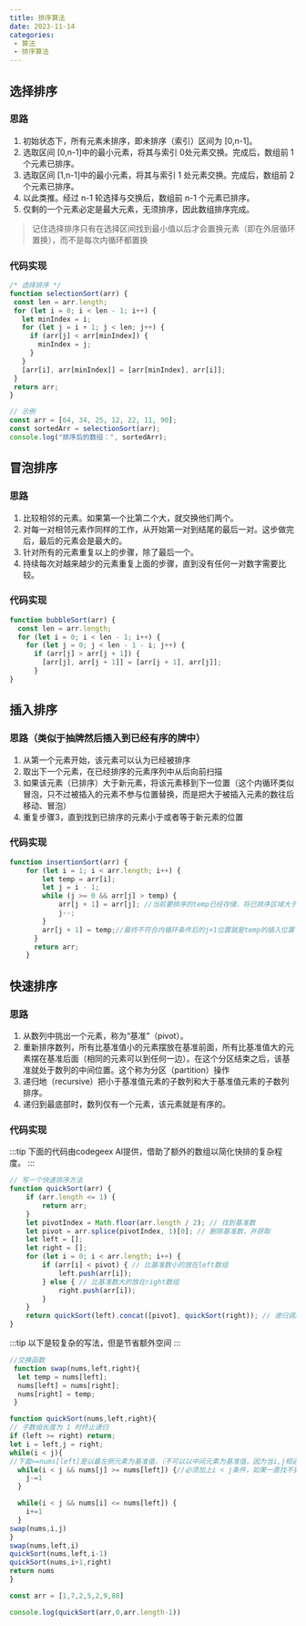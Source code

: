 ```yaml
---
title: 排序算法
date: 2023-11-14
categories:
 - 算法
 - 排序算法
---
```


## 选择排序

### 思路

1. 初始状态下，所有元素未排序，即未排序（索引）区间为 [0,n-1]。
2. 选取区间 [0,n-1]中的最小元素，将其与索引 0处元素交换。完成后，数组前 1 个元素已排序。
3. 选取区间 [1,n-1]中的最小元素，将其与索引 1 处元素交换。完成后，数组前 2 个元素已排序。
4. 以此类推。经过 n-1 轮选择与交换后，数组前 n-1 个元素已排序。
5. 仅剩的一个元素必定是最大元素，无须排序，因此数组排序完成。

> 记住选择排序只有在选择区间找到最小值以后才会置换元素（即在外层循环置换），而不是每次内循环都置换


### 代码实现

```js
/* 选择排序 */
function selectionSort(arr) {
 const len = arr.length;
 for (let i = 0; i < len - 1; i++) {
   let minIndex = i;
   for (let j = i + 1; j < len; j++) {
     if (arr[j] < arr[minIndex]) {
       minIndex = j;
     }
   }
   [arr[i], arr[minIndex]] = [arr[minIndex], arr[i]];
 }
 return arr;
}

// 示例
const arr = [64, 34, 25, 12, 22, 11, 90];
const sortedArr = selectionSort(arr);
console.log("排序后的数组：", sortedArr);
```


## 冒泡排序

### 思路

1. 比较相邻的元素。如果第一个比第二个大，就交换他们两个。
2. 对每一对相邻元素作同样的工作，从开始第一对到结尾的最后一对。这步做完后，最后的元素会是最大的。
3. 针对所有的元素重复以上的步骤，除了最后一个。
4. 持续每次对越来越少的元素重复上面的步骤，直到没有任何一对数字需要比较。

### 代码实现

```js
function bubbleSort(arr) {
  const len = arr.length;
  for (let i = 0; i < len - 1; i++) {
    for (let j = 0; j < len - 1 - i; j++) {
      if (arr[j] > arr[j + 1]) {
        [arr[j], arr[j + 1]] = [arr[j + 1], arr[j]];
      }
}


```


## 插入排序

### 思路（类似于抽牌然后插入到已经有序的牌中）

1. 从第一个元素开始，该元素可以认为已经被排序
2. 取出下一个元素，在已经排序的元素序列中从后向前扫描
3. 如果该元素（已排序）大于新元素，将该元素移到下一位置（这个内循环类似冒泡，只不过被插入的元素不参与位置替换，而是把大于被插入元素的数往后移动、冒泡）
4. 重复步骤3，直到找到已排序的元素小于或者等于新元素的位置

### 代码实现

```js
function insertionSort(arr) {
    for (let i = 1; i < arr.length; i++) {
        let temp = arr[i];
        let j = i - 1;
        while (j >= 0 && arr[j] > temp) {
            arr[j + 1] = arr[j]; //当前要排序的temp已经存储，将已排序区域大于temp的数往后排
            j--;
        }
        arr[j + 1] = temp;//最终不符合内循环条件后的j+1位置就是temp的插入位置（比temp大的数据已经都往后移动了1位，并占据了temp原有的索引位置）
      }
      return arr;
    }
```


## 快速排序

### 思路

1. 从数列中挑出一个元素，称为“基准”（pivot）。
2. 重新排序数列，所有比基准值小的元素摆放在基准前面，所有比基准值大的元素摆在基准后面（相同的元素可以到任何一边）。在这个分区结束之后，该基准就处于数列的中间位置。这个称为分区（partition）操作
3. 递归地（recursive）把小于基准值元素的子数列和大于基准值元素的子数列排序。
4. 递归到最底部时，数列仅有一个元素，该元素就是有序的。

### 代码实现

:::tip
下面的代码由codegeex AI提供，借助了额外的数组以简化快排的复杂程度。
:::

```js
// 写一个快速排序方法
function quickSort(arr) {
    if (arr.length <= 1) {
        return arr;
    }
    let pivotIndex = Math.floor(arr.length / 2); // 找到基准数
    let pivot = arr.splice(pivotIndex, 1)[0]; // 删除基准数，并获取
    let left = [];
    let right = [];
    for (let i = 0; i < arr.length; i++) {
        if (arr[i] < pivot) { // 比基准数小的放在left数组
            left.push(arr[i]);
        } else { // 比基准数大的放在right数组
            right.push(arr[i]);
        }
    }
    return quickSort(left).concat([pivot], quickSort(right)); // 递归调用
}
```

:::tip
以下是较复杂的写法，但是节省额外空间
:::


```js
//交换函数
 function swap(nums,left,right){
  let temp = nums[left];
  nums[left] = nums[right];
  nums[right] = temp;
 }   

function quickSort(nums,left,right){
// 子数组长度为 1 时终止递归
if (left >= right) return;
let i = left,j = right;
while(i < j){
//下面>=nums[left]是以最左侧元素为基准值，（不可以以中间元素为基准值，因为当i,j相遇的时候无法保证是在基准值左边还是右边，交换基准位置就变成了无序）
  while(i < j && nums[j] >= nums[left]) {//必须加上i < j条件，如果一直找不到比基准值更小，则i,j相遇，后面的while循环不会执行，此时交换i,j其实是同一个元素交换。最终交换基准值和i,j交界索引
    j-=1
  }

  while(i < j && nums[i] <= nums[left]) {
    i+=1
  }
swap(nums,i,j)
}
swap(nums,left,i)
quickSort(nums,left,i-1)
quickSort(nums,i+1,right)
return nums
}

const arr = [1,7,2,5,2,9,88]

console.log(quickSort(arr,0,arr.length-1))
```